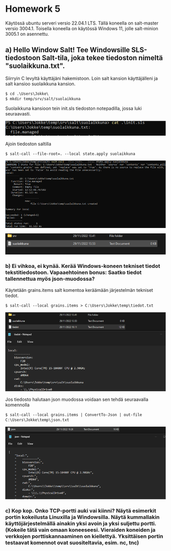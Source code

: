 # Homework 5
Käytössä ubuntu serveri versio 22.04.1 LTS. Tällä koneella on salt-master versio 3004.1. Toisella koneella on käytössä Windows 11, jolle salt-minion 3005.1 on asennettu.
## a) Hello Window Salt! Tee Windowsille SLS-tiedostoon Salt-tila, joka tekee tiedoston nimeltä "suolaikkuna.txt".
Siirryin C levyltä käyttäjäni hakemistoon. Loin salt kansion käyttäjälleni ja salt kansioo suolaikkuna kansion. 

	$ cd .\Users\Jokke\
	$ mkdir temp/srv/salt/suolaikkuna
	
Suolaikkuna kansioon tein init.sls tiedoston notepadilla, jossa luki seuraavasti.

![Alt text](/h5/h5a1.png)

Ajoin tiedoston saltilla

	$ salt-call --file-root=. --local state.apply suolaikkuna
	
![Alt text](/h5/h5a3.png)

![Alt text](/h5/h5a2.png)

### b) Ei vihkoa, ei kynää. Kerää Windows-koneen tekniset tiedot tekstitiedostoon. Vapaaehtoinen bonus: Saatko tiedot tallennettua myös json-muodossa?
Käytetään grains.items salt komentoa keräämään järjestelmän tekniset tiedot.

	$ salt-call --local grains.items > C:\Users\Jokke\temp\tiedot.txt
	
![Alt text](/h5/h5b1.png)

Jos tiedosto halutaan json muodossa voidaan sen tehdä seuraavalla komennolla

	$ salt-call --local grains.items | ConvertTo-Json | out-file C:\Users\Jokke\temp\json.txt
	
![Alt text](/h5/h5b2.png)

### c) Kop kop. Onko TCP-portti auki vai kiinni? Näytä esimerkit portin kokeilusta Linuxilla ja Windowsilla. Näytä kummallakin käyttöjärjestelmällä ainakin yksi avoin ja yksi suljettu portti. (Kokeile tätä vain omaan koneeseesi. Vieraiden koneiden ja verkkojen porttiskannaaminen on kiellettyä. Yksittäisen portin testaavat komennot ovat suositeltavia, esim. nc, tnc)
